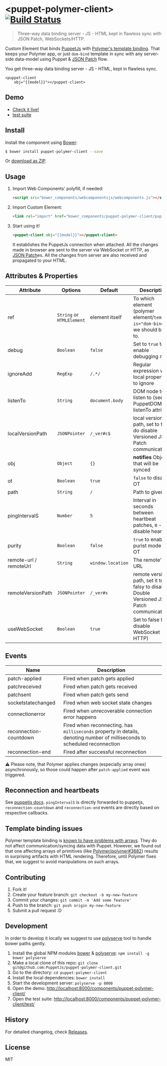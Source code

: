 
# &lt;puppet-polymer-client&gt; [![Build Status](https://travis-ci.org/PuppetJs/puppet-polymer-client.svg?branch=gh-pages)](https://travis-ci.org/PuppetJs/puppet-polymer-client)
> Three-way data binding server - JS - HTML kept in flawless sync with JSON Patch, WebSockets/HTTP.

Custom Element that binds [PuppetJs](https://github.com/PuppetJs/PuppetJs) with [Polymer's template binding](https://www.polymer-project.org/1.0/docs/devguide/templates.html).
That keeps your Polymer app, or just `dom-bind` template in sync with any server-side
data-model using Puppet & [JSON Patch](https://tools.ietf.org/html/rfc6902) flow.

You get three-way data binding server - JS - HTML, kept in flawless sync.

    <puppet-client
        obj="{{model}}"></puppet-client>




## Demo

- [Check it live!](http://PuppetJs.github.io/puppet-polymer-client/demo)
- [test suite](http://PuppetJs.github.io/puppet-polymer-client/test)


## Install

Install the component using [Bower](http://bower.io/):

```sh
$ bower install puppet-polymer-client --save
```

Or [download as ZIP](https://github.com/PuppetJs/puppet-polymer-client/archive/gh-pages.zip).

## Usage

1. Import Web Components' polyfill, if needed:

    ```html
    <script src="bower_components/webcomponentsjs/webcomponents.js"></script>
    ```

2. Import Custom Element:

    ```html
    <link rel="import" href="bower_components/puppet-polymer-client/puppet-client.html">
    ```

3. Start using it!

    ```html
    <puppet-client obj="{{model}}"></puppet-client>
    ```
    It establishes the PuppetJs connection when attached. All the changes made
    in browser are sent to the server via WebSocket or HTTP, as
    [JSON Patch](https://tools.ietf.org/html/rfc6902)es.
    All the changes from server are also received and propagated to your HTML.

## Attributes & Properties


Attribute                       | Options   | Default | Description
---                             | ---       | ---     | ---
ref   | `String` or `HTMLElement` | element itself | To which element (polymer element/`template is="dom-bind"`) we should bind to.
debug | `Boolean` | `false` | Set to `true` to enable debugging mode
ignoreAdd | `RegExp` | `/.*/` | Regular expression with local properties to ignore
listenTo | `String` | `document.body` | DOM node to listen to (see PuppetDOM listenTo attribute)
localVersionPath | `JSONPointer` | `/_ver#c$` | local version path, set to falsy do disable Versioned JSON Patch communication
obj | `Object` | `{}` | **notifies** Object that will be synced
ot | `Boolean` | `true` | `false` to disable OT
path | `String` | `/` | Path to given obj
pingIntervalS | `Number` | `5` | Interval in seconds between heartbeat patches, `0` - disable heartbeat
purity | `Boolean` | `false` | `true` to enable purist mode of OT
remote-url / remoteUrl | `String` | `window.location` | The remote's URL
remoteVersionPath | `JSONPointer` | `/_ver#s` | remote version path, set it to falsy to disable Double Versioned JSON Patch communication
useWebSocket | `Boolean` | `true` | Set to false to disable WebSocket (use HTTP)

## Events

Name                       | Description
---                             | ---     
patch-applied | Fired when patch gets applied
patchreceived | Fired when patch gets received
patchsent | Fired when patch gets send
socketstatechanged | Fired when web socket state changes
connectionerror | Fired when unrecoverable connection error happens
reconnection-countdown | Fired when reconnecting. has `milliseconds` property in details, denoting number of milliseconds to scheduled reconnection
reconnection-end | Fired after successful reconnection

:warning: Please note, that Polymer applies changes (especially array ones) asynchronously, so those could happen after `patch-applied` event was triggered.

## Reconnection and heartbeats

See [puppetjs docs](https://github.com/puppetjs/puppetjs#heartbeat-and-reconnection).
`pingIntervalS` is directly forwarded to puppetjs, `reconnection-countdown` and `reconnection-end` events are directly based on respective callbacks.

## Template binding issues

Polymer template binding is [known to have problems with arrays](https://github.com/Polymer/polymer/issues?utf8=%E2%9C%93&q=is%3Aissue+is%3Aopen+splice). They do not affect communication/syncing data with Puppet. However, we found out that one affecting arrays of primitives (like [Polymer/polymer#3682](https://github.com/Polymer/polymer/issues/3682)) results in surprising artifacts with HTML rendering. Therefore, until Polymer fixes that, we suggest to avoid manipulations on such arrays.

## Contributing

1. Fork it!
2. Create your feature branch: `git checkout -b my-new-feature`
3. Commit your changes: `git commit -m 'Add some feature'`
4. Push to the branch: `git push origin my-new-feature`
5. Submit a pull request :D

## Development

In order to develop it locally we suggest to use [polyserve](https://npmjs.com/polyserve) tool to handle bower paths gently.

1. Install the global NPM modules [bower](http://bower.io/) & [polyserve](https://npmjs.com/polyserve): `npm install -g bower polyserve`
2. Make a local clone of this repo: `git clone git@github.com:PuppetJs/puppet-polymer-client.git`
3. Go to the directory: `cd puppet-polymer-client`
4. Install the local dependencies: `bower install`
5. Start the development server: `polyserve -p 8000`
6. Open the demo: [http://localhost:8000/components/puppet-polymer-client/](http://localhost:8000/components/puppet-polymer-client/)
7. Open the test suite: [http://localhost:8000/components/puppet-polymer-client/test/](http://localhost:8000/components/puppet-polymer-client/test/)

## History

For detailed changelog, check [Releases](https://github.com/PuppetJs/puppet-polymer-client/releases).

## License

MIT

